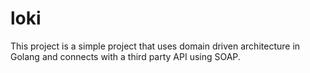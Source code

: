 # loki

This project is a simple project that uses domain driven architecture in Golang and connects with a third party API using SOAP. 
